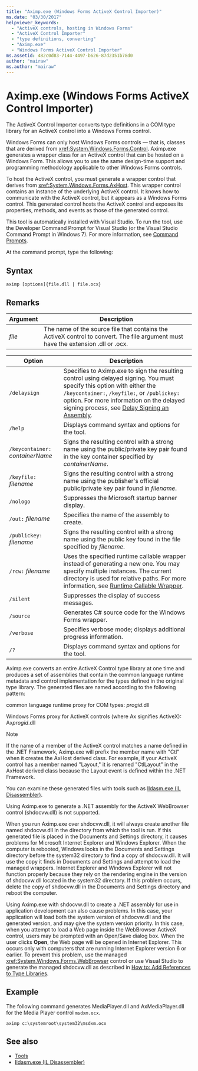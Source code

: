 ```yaml
---
title: "Aximp.exe (Windows Forms ActiveX Control Importer)"
ms.date: "03/30/2017"
helpviewer_keywords: 
  - "ActiveX controls, hosting in Windows Forms"
  - "ActiveX Control Importer"
  - "type definitions, converting"
  - "Aximp.exe"
  - "Windows Forms ActiveX Control Importer"
ms.assetid: 482c0d83-7144-4497-b626-87d2351b78d0
author: "mairaw"
ms.author: "mairaw"
---
```

# Aximp.exe (Windows Forms ActiveX Control Importer)
The ActiveX Control Importer converts type definitions in a COM type library for an ActiveX control into a Windows Forms control.  
  
 Windows Forms can only host Windows Forms controls — that is, classes that are derived from <xref:System.Windows.Forms.Control>. Aximp.exe generates a wrapper class for an ActiveX control that can be hosted on a Windows Form. This allows you to use the same design-time support and programming methodology applicable to other Windows Forms controls.  
  
 To host the ActiveX control, you must generate a wrapper control that derives from <xref:System.Windows.Forms.AxHost>. This wrapper control contains an instance of the underlying ActiveX control. It knows how to communicate with the ActiveX control, but it appears as a Windows Forms control. This generated control hosts the ActiveX control and exposes its properties, methods, and events as those of the generated control.  
  
 This tool is automatically installed with Visual Studio. To run the tool, use the Developer Command Prompt for Visual Studio (or the Visual Studio Command Prompt in Windows 7). For more information, see [Command Prompts](../../../docs/framework/tools/developer-command-prompt-for-vs.md).  
  
 At the command prompt, type the following:  
  
## Syntax  
  
```  
aximp [options]{file.dll | file.ocx}  
```  
  
## Remarks  
  
|Argument|Description|  
|--------------|-----------------|  
|*file*|The name of the source file that contains the ActiveX control to convert. The file argument must have the extension .dll or .ocx.|  
  
|Option|Description|  
|------------|-----------------|  
|`/delaysign`|Specifies to Aximp.exe to sign the resulting control using delayed signing. You must specify this option with either the `/keycontainer:`, `/keyfile:`, or `/publickey:` option. For more information on the delayed signing process, see [Delay Signing an Assembly](../../../docs/framework/app-domains/delay-sign-assembly.md).|  
|`/help`|Displays command syntax and options for the tool.|  
|`/keycontainer:` *containerName*|Signs the resulting control with a strong name using the public/private key pair found in the key container specified by *containerName*.|  
|`/keyfile:` *filename*|Signs the resulting control with a strong name using the publisher's official public/private key pair found in *filename*.|  
|`/nologo`|Suppresses the Microsoft startup banner display.|  
|`/out:` *filename*|Specifies the name of the assembly to create.|  
|`/publickey:` *filename*|Signs the resulting control with a strong name using the public key found in the file specified by *filename*.|  
|`/rcw:` *filename*|Uses the specified runtime callable wrapper instead of generating a new one. You may specify multiple instances. The current directory is used for relative paths. For more information, see [Runtime Callable Wrapper](../../standard/native-interop/runtime-callable-wrapper.md).|  
|`/silent`|Suppresses the display of success messages.|  
|`/source`|Generates C# source code for the Windows Forms wrapper.|  
|`/verbose`|Specifies verbose mode; displays additional progress information.|  
|`/?`|Displays command syntax and options for the tool.|  
  
 Aximp.exe converts an entire ActiveX Control type library at one time and produces a set of assemblies that contain the common language runtime metadata and control implementation for the types defined in the original type library. The generated files are named according to the following pattern:  
  
 common language runtime proxy for COM types: *progid*.dll  
  
 Windows Forms proxy for ActiveX controls (where Ax signifies ActiveX): Ax*progid*.dll  
  
> [!NOTE]
> If the name of a member of the ActiveX control matches a name defined in the .NET Framework, Aximp.exe will prefix the member name with "Ctl" when it creates the AxHost derived class. For example, if your ActiveX control has a member named "Layout," it is renamed "CtlLayout" in the AxHost derived class because the Layout event is defined within the .NET Framework.  
  
 You can examine these generated files with tools such as [Ildasm.exe (IL Disassembler)](../../../docs/framework/tools/ildasm-exe-il-disassembler.md).  
  
 Using Aximp.exe to generate a .NET assembly for the ActiveX WebBrowser control (shdocvw.dll) is not supported.  
  
 When you run Aximp.exe over shdocvw.dll, it will always create another file named shdocvw.dll in the directory from which the tool is run. If this generated file is placed in the Documents and Settings directory, it causes problems for Microsoft Internet Explorer and Windows Explorer. When the computer is rebooted, Windows looks in the Documents and Settings directory before the system32 directory to find a copy of shdocvw.dll. It will use the copy it finds in Documents and Settings and attempt to load the managed wrappers. Internet Explorer and Windows Explorer will not function properly because they rely on the rendering engine in the version of shdocvw.dll located in the system32 directory. If this problem occurs, delete the copy of shdocvw.dll in the Documents and Settings directory and reboot the computer.  
  
 Using Aximp.exe with shdocvw.dll to create a .NET assembly for use in application development can also cause problems. In this case, your application will load both the system version of shdocvw.dll and the generated version, and may give the system version priority. In this case, when you attempt to load a Web page inside the WebBrowser ActiveX control, users may be prompted with an Open/Save dialog box. When the user clicks **Open**, the Web page will be opened in Internet Explorer. This occurs only with computers that are running Internet Explorer version 6 or earlier. To prevent this problem, use the managed <xref:System.Windows.Forms.WebBrowser> control or use Visual Studio to generate the managed shdocvw.dll as described in [How to: Add References to Type Libraries](../../../docs/framework/interop/how-to-add-references-to-type-libraries.md).  
  
## Example  
 The following command generates MediaPlayer.dll and AxMediaPlayer.dll for the Media Player control `msdxm.ocx`.  
  
```  
aximp c:\systemroot\system32\msdxm.ocx  
```  
  
## See also

- [Tools](../../../docs/framework/tools/index.md)
- [Ildasm.exe (IL Disassembler)](../../../docs/framework/tools/ildasm-exe-il-disassembler.md)
